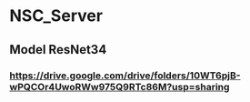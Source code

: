 # NSC_Server

## Model ResNet34 
### https://drive.google.com/drive/folders/10WT6pjB-wPQCOr4UwoRWw975Q9RTc86M?usp=sharing